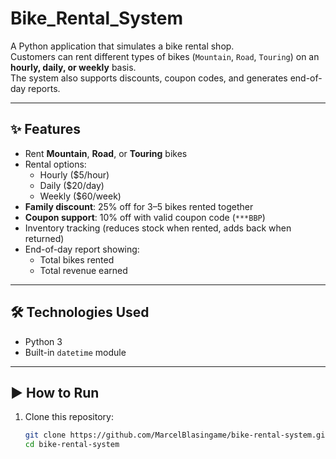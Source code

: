 # Bike_Rental_System

A Python application that simulates a bike rental shop.  
Customers can rent different types of bikes (`Mountain`, `Road`, `Touring`) on an **hourly, daily, or weekly** basis.  
The system also supports discounts, coupon codes, and generates end-of-day reports.

---

## ✨ Features
- Rent **Mountain**, **Road**, or **Touring** bikes
- Rental options:
  - Hourly ($5/hour)
  - Daily ($20/day)
  - Weekly ($60/week)
- **Family discount**: 25% off for 3–5 bikes rented together
- **Coupon support**: 10% off with valid coupon code (`***BBP`)
- Inventory tracking (reduces stock when rented, adds back when returned)
- End-of-day report showing:
  - Total bikes rented
  - Total revenue earned

---

## 🛠️ Technologies Used
- Python 3
- Built-in `datetime` module

---

## ▶️ How to Run
1. Clone this repository:
   ```bash
   git clone https://github.com/MarcelBlasingame/bike-rental-system.git
   cd bike-rental-system
